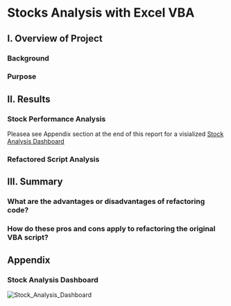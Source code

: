 # Stocks Analysis with Excel VBA

## I. Overview of Project

### Background

### Purpose

## II. Results

### Stock Performance Analysis

Pleasea see Appendix section at the end of this report for a visialized [Stock Analysis Dashboard](#appendix)

### Refactored Script Analysis

## III. Summary

### What are the advantages or disadvantages of refactoring code?

### How do these pros and cons apply to refactoring the original VBA script?

## Appendix
### Stock Analysis Dashboard

![Stock_Analysis_Dashboard](https://user-images.githubusercontent.com/84211948/123497426-2fade380-d5c9-11eb-81d6-d76027a6ee37.png)


